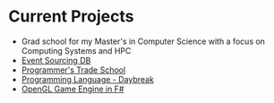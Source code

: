 # Current Projects

- Grad school for my Master's in Computer Science with a focus on Computing Systems and HPC
- [Event Sourcing DB](https://github.com/exokomodo/exosourcing)
- [Programmer's Trade School](https://github.com/exokomodo/edu)
- [Programming Language - Daybreak](https://github.com/exokomodo/daybreak)
- [OpenGL Game Engine in F#](https://github.com/exokomodo/womb)
